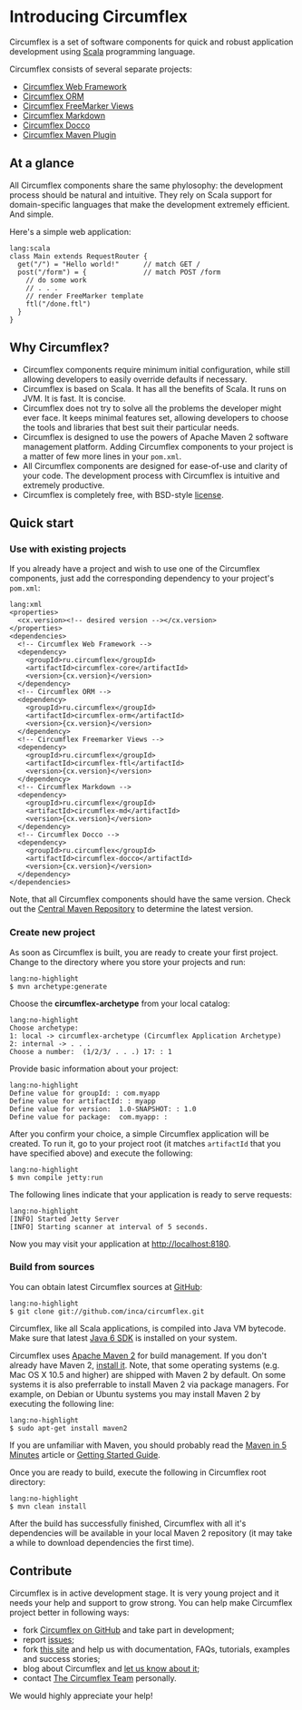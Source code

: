 Introducing Circumflex
======================

Circumflex is a set of software components for quick and robust application development
using [Scala][] programming language.

Circumflex consists of several separate projects:

  * [Circumflex Web Framework](/web.html)
  * [Circumflex ORM](/orm.html)
  * [Circumflex FreeMarker Views](ftl.html) 
  * [Circumflex Markdown](md.html)
  * [Circumflex Docco](docco.html)
  * [Circumflex Maven Plugin](plugin.html)

## At a glance

All Circumflex components share the same phylosophy: the development process should be
natural and intuitive. They rely on Scala support for domain-specific languages that make
the development extremely efficient. And simple.

Here's a simple web application:

    lang:scala
    class Main extends RequestRouter {
      get("/") = "Hello world!"      // match GET /
      post("/form") = {              // match POST /form
        // do some work
        // . . .
        // render FreeMarker template
        ftl("/done.ftl")
      }
    }

## Why Circumflex?

  * Circumflex components require minimum initial configuration, while still allowing
  developers to easily override defaults if necessary.
  * Circumflex is based on Scala. It has all the benefits of Scala.
  It runs on JVM. It is fast. It is concise.
  * Circumflex does not try to solve all the problems the developer might ever face.
  It keeps minimal features set, allowing developers to choose the tools and libraries
  that best suit their particular needs.
  * Circumflex is designed to use the powers of Apache Maven 2 software management
  platform. Adding Circumflex components to your project is a matter of few more lines
  in your `pom.xml`.
  * All Circumflex components are designed for ease-of-use and clarity of your code.
  The development process with Circumflex is intuitive and extremely productive. 
  * Circumflex is completely free, with BSD-style [license](/license.html).

## Quick start

### Use with existing projects

If you already have a project and wish to use one of the Circumflex components, just
 add the corresponding dependency to your project's `pom.xml`:

    lang:xml
    <properties>
      <cx.version><!-- desired version --></cx.version>
    </properties>
    <dependencies>
      <!-- Circumflex Web Framework -->
      <dependency>
        <groupId>ru.circumflex</groupId>
        <artifactId>circumflex-core</artifactId>
        <version>{cx.version}</version>
      </dependency>
      <!-- Circumflex ORM -->
      <dependency>
        <groupId>ru.circumflex</groupId>
        <artifactId>circumflex-orm</artifactId>
        <version>{cx.version}</version>
      </dependency>
      <!-- Circumflex Freemarker Views -->
      <dependency>
        <groupId>ru.circumflex</groupId>
        <artifactId>circumflex-ftl</artifactId>
        <version>{cx.version}</version>
      </dependency>
      <!-- Circumflex Markdown -->
      <dependency>
        <groupId>ru.circumflex</groupId>
        <artifactId>circumflex-md</artifactId>
        <version>{cx.version}</version>
      </dependency>
      <!-- Circumflex Docco -->
      <dependency>
        <groupId>ru.circumflex</groupId>
        <artifactId>circumflex-docco</artifactId>
        <version>{cx.version}</version>
      </dependency>
    </dependencies>

Note, that all Circumflex components should have the same version. Check out the
[Central Maven Repository][m2-central] to determine the latest version.

### Create new project

As soon as Circumflex is built, you are ready to create your first project. Change
to the directory where you store your projects and run:

    lang:no-highlight
    $ mvn archetype:generate

Choose the **circumflex-archetype** from your local catalog:

    lang:no-highlight
    Choose archetype:
    1: local -> circumflex-archetype (Circumflex Application Archetype)
    2: internal -> . . .
    Choose a number:  (1/2/3/ . . .) 17: : 1

Provide basic information about your project:

    lang:no-highlight
    Define value for groupId: : com.myapp
    Define value for artifactId: : myapp
    Define value for version:  1.0-SNAPSHOT: : 1.0
    Define value for package:  com.myapp: :

After you confirm your choice, a simple Circumflex application will be created. To run
it, go to your project root (it matches `artifactId` that you have specified above)
and execute the following:

    lang:no-highlight
    $ mvn compile jetty:run

The following lines indicate that your application is ready to serve requests:

    lang:no-highlight
    [INFO] Started Jetty Server
    [INFO] Starting scanner at interval of 5 seconds.

Now you may visit your application at <http://localhost:8180>.

### Build from sources

You can obtain latest Circumflex sources at [GitHub][gh-cx]:

    lang:no-highlight
    $ git clone git://github.com/inca/circumflex.git

Circumflex, like all Scala applications, is compiled into Java VM bytecode. Make sure
that latest [Java 6 SDK][jdk] is installed on your system.

Circumflex uses [Apache Maven 2][m2] for build management. If you don't already have
Maven 2, [install it][m2-install]. Note, that some operating systems (e.g. Mac OS X
10.5 and higher) are shipped with Maven 2 by default. On some systems it is also
preferrable to install Maven 2 via package managers. For example, on Debian or Ubuntu
systems you may install Maven 2 by executing the following line:

    lang:no-highlight
    $ sudo apt-get install maven2

If you are unfamiliar with Maven, you should probably read the [Maven in 5 Minutes][m2-5min]
article or [Getting Started Guide][m2-gsg].

Once you are ready to build, execute the following in Circumflex root directory:

    lang:no-highlight
    $ mvn clean install

After the build has successfully finished, Circumflex with all it's dependencies will
be available in your local Maven 2 repository (it may take a while to download
dependencies the first time).

## Contribute

Circumflex is in active development stage. It is very young project and it needs your help and support to grow strong. You can help make Circumflex project better in following ways:

  * fork [Circumflex on GitHub][gh-cx] and take part in development;
  * report [issues][gh-issues];
  * fork [this site][gh-cx-site] and help us with documentation, FAQs, tutorials, examples and success stories;
  * blog about Circumflex and [let us know about it](/team);
  * contact [The Circumflex Team](/team) personally.

We would highly appreciate your help! 

  [scala]: http://scala-lang.org
  [jdk]: http://java.sun.com/javase/downloads/index.jsp
  [m2]: http://maven.apache.org
  [m2-install]: http://maven.apache.org/download.html#Installation
  [m2-5min]: http://maven.apache.org/guides/getting-started/maven-in-five-minutes.html
  [m2-gsg]: http://maven.apache.org/guides/getting-started/index.html
  [m2-central]: http://repo2.maven.org/maven2/ru/circumflex/circumflex-parent
  [gh-cx]: http://github.com/inca/circumflex
  [gh-issues]: http://github.com/inca/circumflex/issues
  [gh-cx-site]: http://github.com/inca/cx-site

